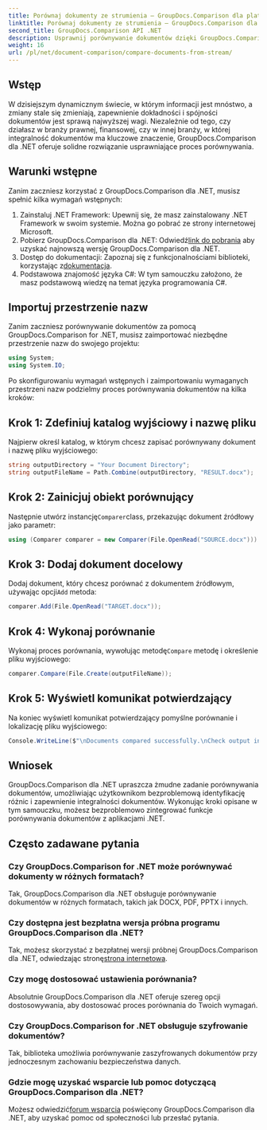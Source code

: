 ```yaml
---
title: Porównaj dokumenty ze strumienia — GroupDocs.Comparison dla platformy .NET
linktitle: Porównaj dokumenty ze strumienia — GroupDocs.Comparison dla platformy .NET
second_title: GroupDocs.Comparison API .NET
description: Usprawnij porównywanie dokumentów dzięki GroupDocs.Comparison dla platformy .NET. Porównuj dokumenty bez wysiłku i zapewniaj dokładność wszystkich plików.
weight: 16
url: /pl/net/document-comparison/compare-documents-from-stream/
---
```

## Wstęp
W dzisiejszym dynamicznym świecie, w którym informacji jest mnóstwo, a zmiany stale się zmieniają, zapewnienie dokładności i spójności dokumentów jest sprawą najwyższej wagi. Niezależnie od tego, czy działasz w branży prawnej, finansowej, czy w innej branży, w której integralność dokumentów ma kluczowe znaczenie, GroupDocs.Comparison dla .NET oferuje solidne rozwiązanie usprawniające proces porównywania.
## Warunki wstępne
Zanim zaczniesz korzystać z GroupDocs.Comparison dla .NET, musisz spełnić kilka wymagań wstępnych:
1. Zainstaluj .NET Framework: Upewnij się, że masz zainstalowany .NET Framework w swoim systemie. Można go pobrać ze strony internetowej Microsoft.
2.  Pobierz GroupDocs.Comparison dla .NET: Odwiedź[link do pobrania](https://releases.groupdocs.com/comparison/net/) aby uzyskać najnowszą wersję GroupDocs.Comparison dla .NET.
3.  Dostęp do dokumentacji: Zapoznaj się z funkcjonalnościami biblioteki, korzystając z[dokumentacja](https://tutorials.groupdocs.com/comparison/net/).
4. Podstawowa znajomość języka C#: W tym samouczku założono, że masz podstawową wiedzę na temat języka programowania C#.

## Importuj przestrzenie nazw
Zanim zaczniesz porównywanie dokumentów za pomocą GroupDocs.Comparison for .NET, musisz zaimportować niezbędne przestrzenie nazw do swojego projektu:
```csharp
using System;
using System.IO;
```
Po skonfigurowaniu wymagań wstępnych i zaimportowaniu wymaganych przestrzeni nazw podzielmy proces porównywania dokumentów na kilka kroków:
## Krok 1: Zdefiniuj katalog wyjściowy i nazwę pliku
Najpierw określ katalog, w którym chcesz zapisać porównywany dokument i nazwę pliku wyjściowego:
```csharp
string outputDirectory = "Your Document Directory";
string outputFileName = Path.Combine(outputDirectory, "RESULT.docx");
```
## Krok 2: Zainicjuj obiekt porównujący
 Następnie utwórz instancję`Comparer`class, przekazując dokument źródłowy jako parametr:
```csharp
using (Comparer comparer = new Comparer(File.OpenRead("SOURCE.docx")))
```
## Krok 3: Dodaj dokument docelowy
 Dodaj dokument, który chcesz porównać z dokumentem źródłowym, używając opcji`Add` metoda:
```csharp
comparer.Add(File.OpenRead("TARGET.docx"));
```
## Krok 4: Wykonaj porównanie
 Wykonaj proces porównania, wywołując metodę`Compare` metodę i określenie pliku wyjściowego:
```csharp
comparer.Compare(File.Create(outputFileName));
```
## Krok 5: Wyświetl komunikat potwierdzający
Na koniec wyświetl komunikat potwierdzający pomyślne porównanie i lokalizację pliku wyjściowego:
```csharp
Console.WriteLine($"\nDocuments compared successfully.\nCheck output in {outputDirectory}.");
```

## Wniosek
GroupDocs.Comparison dla .NET upraszcza żmudne zadanie porównywania dokumentów, umożliwiając użytkownikom bezproblemową identyfikację różnic i zapewnienie integralności dokumentów. Wykonując kroki opisane w tym samouczku, możesz bezproblemowo zintegrować funkcje porównywania dokumentów z aplikacjami .NET.
## Często zadawane pytania
### Czy GroupDocs.Comparison for .NET może porównywać dokumenty w różnych formatach?
Tak, GroupDocs.Comparison dla .NET obsługuje porównywanie dokumentów w różnych formatach, takich jak DOCX, PDF, PPTX i innych.
### Czy dostępna jest bezpłatna wersja próbna programu GroupDocs.Comparison dla .NET?
 Tak, możesz skorzystać z bezpłatnej wersji próbnej GroupDocs.Comparison dla .NET, odwiedzając stronę[strona internetowa](https://releases.groupdocs.com/).
### Czy mogę dostosować ustawienia porównania?
Absolutnie GroupDocs.Comparison dla .NET oferuje szereg opcji dostosowywania, aby dostosować proces porównania do Twoich wymagań.
### Czy GroupDocs.Comparison for .NET obsługuje szyfrowanie dokumentów?
Tak, biblioteka umożliwia porównywanie zaszyfrowanych dokumentów przy jednoczesnym zachowaniu bezpieczeństwa danych.
### Gdzie mogę uzyskać wsparcie lub pomoc dotyczącą GroupDocs.Comparison dla .NET?
 Możesz odwiedzić[forum wsparcia](https://forum.groupdocs.com/c/comparison/12) poświęcony GroupDocs.Comparison dla .NET, aby uzyskać pomoc od społeczności lub przesłać pytania.